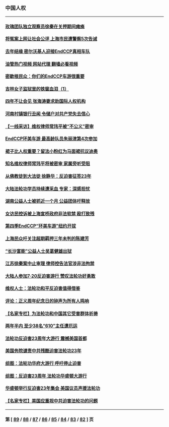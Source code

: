 ### 中国人权
---
#### [玫瑰团队独立观察员徐秦在关押期间瘫痪](../../pages/ncid278/n13790548.md?07281645) 
#### [将冤案上网让社会公评 上海市民遭警察5次告诫](../../pages/ncid278/n13790526.md?07281645) 
#### [去年结缘 密尔沃基人迎接EndCCP真相车队](../../pages/ncid278/n13790242.md?07281645) 
#### [油管热门视频 网站代理 翻墙必看视频](http://209.222.30.114:81/youtube.html?07281645)
#### [密歇根民众：你们的EndCCP车游很重要](../../pages/ncid278/n13789852.md?07281645) 
#### [吉林女子监狱里的铁窗血泪（1）](../../pages/ncid278/n13786967.md?07281645) 
#### [四年不让会见 张海涛妻求助国际人权机构](../../pages/ncid278/n13789744.md?07281645) 
#### [河南村镇银行丑闻 令储户对共产党失去信心](../../pages/ncid278/n13789619.md?07281645) 
#### [【一线采访】维权律师常玮平被“不公义”密审](../../pages/ncid278/n13789348.md?07281645) 
#### [EndCCP环美车游 最高龄队员朱丽津第4次参加](../../pages/ncid278/n13788088.md?07281645) 
#### [裙子比人权重要？留法小粉红为马面裙抗议迪奥](../../pages/ncid278/n13788697.md?07281645) 
#### [知名维权律师常玮平将被密审 家属旁听受阻](../../pages/ncid278/n13788728.md?07281645) 
#### [从佛教徒到大法徒 徐静华：反迫害征签23年](../../pages/ncid278/n13788398.md?07281645) 
#### [大陆法轮功学员持续遭采血 专家：深感担忧](../../pages/ncid278/n13787897.md?07281645) 
#### [湖南公益人士被抓近一个月 公益团体吁释放](../../pages/ncid278/n13788595.md?07281645) 
#### [女访民控诉被上海宣桥政府非法软禁 殴打致残](../../pages/ncid278/n13788170.md?07281645) 
#### [第四季EndCCP“环美车游”纽约开拔](../../pages/ncid278/n13788087.md?07281645) 
#### [上海民众吁关注超期羁押三年未判的陈建芳](../../pages/ncid278/n13787893.md?07281645) 
#### [“长沙富能”公益人士吴葛健雄出狱](../../pages/ncid278/n13787641.md?07281645) 
#### [江苏徐秦案中止审理 律师控告法官涉非法拘禁](../../pages/ncid278/n13787317.md?07281645) 
#### [大陆人参加7‧20反迫害游行 赞叹法轮功好勇敢](../../pages/ncid278/n13787321.md?07281645) 
#### [维权人士：法轮功和平反迫害值得借鉴](../../pages/ncid278/n13787337.md?07281645) 
#### [评论：正义周年纪念日的钟声为所有人鸣响](../../pages/ncid278/n13787109.md?07281645) 
#### [【名家专栏】为法轮功和中国其它受害群体祈祷](../../pages/ncid278/n13787107.md?07281645) 
#### [两年半内 至少38名“610”主任遭厄运](../../pages/ncid278/n13773294.md?07281645) 
#### [法轮功反迫害23周年大游行 震撼美国首都](../../pages/ncid278/n13786701.md?07281645) 
#### [美国务院谴责中共残酷迫害法轮功23年](../../pages/ncid278/n13786585.md?07281645) 
#### [组图：法轮功华府大游行 呼吁停止迫害](../../pages/ncid278/n13786519.md?07281645) 
#### [组图：反迫害23周年 法轮功华盛顿大游行](../../pages/ncid278/n13786433.md?07281645) 
#### [华盛顿举行反迫害23年集会 美国议员声援法轮功](../../pages/ncid278/n13786399.md?07281645) 
#### [【名家专栏】美国应重视中共迫害法轮功的问题](../../pages/ncid278/n13785713.md?07281645) 

---
#### 第 [ [89](./89.md?07281645) / [88](./88.md?07281645) / [87](./87.md?07281645) / [86](./86.md?07281645) / [85](./85.md?07281645) / [84](./84.md?07281645) / [83](./83.md?07281645) / [82](./82.md?07281645) ] 页
